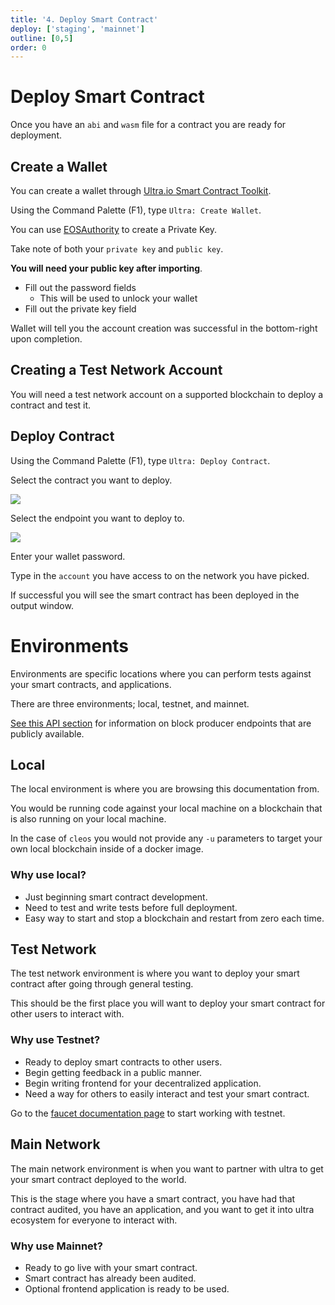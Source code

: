 ```yaml
---
title: '4. Deploy Smart Contract'
deploy: ['staging', 'mainnet']
outline: [0,5]
order: 0
---
```


# Deploy Smart Contract

Once you have an `abi` and `wasm` file for a contract you are ready for deployment.

## Create a Wallet

You can create a wallet through [Ultra.io Smart Contract Toolkit](https://marketplace.visualstudio.com/items?itemName=ultraio.ultra-cpp).

Using the Command Palette (F1), type `Ultra: Create Wallet`.

You can use [EOSAuthority](https://eosauthority.com/generate_eos_private_key) to create a Private Key.

Take note of both your `private key` and `public key`.

**You will need your public key after importing**.

- Fill out the password fields
  - This will be used to unlock your wallet
- Fill out the private key field

Wallet will tell you the account creation was successful in the bottom-right upon completion.


## Creating a Test Network Account

You will need a test network account on a supported blockchain to deploy a contract and test it.

<Tabs :titles="['Local-Environment', 'Ultra-Testnet', 'Ultra-Mainnet']">
    <!-- Do Not Space Out Elements, It Will Break -->
    <template #Local-Environment>
        <b>Local Environment</b>
        <span>1. Generate new key using Smart Contract toolkit or <a href="../../tools/protocol/cleos.html#create-a-key-pair">cleos</a></span>
        <span>2. Start ultratest in detached mode using <a href="../../guides/Docker/docker-image-usage.html">development docker image</a></span>
        <span><tt>ultratest -Dsn</tt></span>
        <span>3. Create new account</span>
        <span><tt>ultra.eosio test YOUR_PUBLIC_KEY --transfer --gift-ram-kbytes 1024000 -p ultra.eosio</tt></span>
        <span>4. Deploy your contract using instructions below</span>
    </template>
    <template #Ultra-Testnet>
        <b>Ultra Testnet</b>
        <span>1. Use ultra <a href="https://faucet.testnet.app.ultra.io/">faucet</a> to create a non-eba account and receive tokens</span>
        <span>2. Use ultra <a href="https://toolkit.ultra.io/">toolkit</a> to buy ram for your account</span>
    </template>
    <template #Ultra-Mainnet>
        <span>Use ultra <a href="https://toolkit.ultra.io/">toolkit</a> to create a non-eba account and buy ram</span>
    </template>
</Tabs>

## Deploy Contract

Using the Command Palette (F1), type `Ultra: Deploy Contract`.

Select the contract you want to deploy.

![](https://i.imgur.com/58DlWY2.png)

Select the endpoint you want to deploy to.

![](https://i.imgur.com/YCiLvTD.png)

Enter your wallet password.

Type in the `account` you have access to on the network you have picked.

If successful you will see the smart contract has been deployed in the output window.

# Environments

Environments are specific locations where you can perform tests against your smart contracts, and applications.

There are three environments; local, testnet, and mainnet.

[See this API section](../../api/index.md) for information on block producer endpoints that are publicly available.

## Local

The local environment is where you are browsing this documentation from.

You would be running code against your local machine on a blockchain that is also running on your local machine.

In the case of `cleos` you would not provide any `-u` parameters to target your own local blockchain inside of a docker image.

### Why use local?

* Just beginning smart contract development.
* Need to test and write tests before full deployment.
* Easy way to start and stop a blockchain and restart from zero each time.

## Test Network

The test network environment is where you want to deploy your smart contract after going through general testing.

This should be the first place you will want to deploy your smart contract for other users to interact with.

### Why use Testnet?

* Ready to deploy smart contracts to other users.
* Begin getting feedback in a public manner.
* Begin writing frontend for your decentralized application.
* Need a way for others to easily interact and test your smart contract.

Go to the [faucet documentation page](../Ultra%20Specific/faucet.md) to start working with testnet.

## Main Network

The main network environment is when you want to partner with ultra to get your smart contract deployed to the world.

This is the stage where you have a smart contract, you have had that contract audited, you have an application, and you want to get it into ultra ecosystem for everyone to interact with.

### Why use Mainnet?

* Ready to go live with your smart contract.
* Smart contract has already been audited.
* Optional frontend application is ready to be used.
